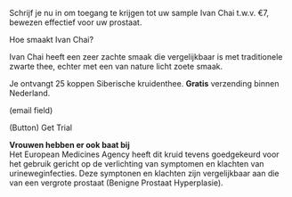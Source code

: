 Schrijf je nu in om toegang te krijgen tot uw sample Ivan Chai t.w.v. €7, bewezen effectief voor uw prostaat.

Hoe smaakt Ivan Chai?

Ivan Chai heeft een zeer zachte smaak die vergelijkbaar is met traditionele zwarte thee, echter met een van nature licht zoete smaak.

Je ontvangt 25 koppen Siberische kruidenthee. **Gratis** verzending binnen Nederland.

(email field)

(Button) Get Trial

**Vrouwen hebben er ook baat bij** <br>
Het European Medicines Agency heeft dit kruid tevens goedgekeurd voor het gebruik gericht op de verlichting van symptomen en klachten van urineweginfecties. Deze symptonen en klachten zijn vergelijkbaar aan die van een vergrote prostaat (Benigne Prostaat Hyperplasie).
